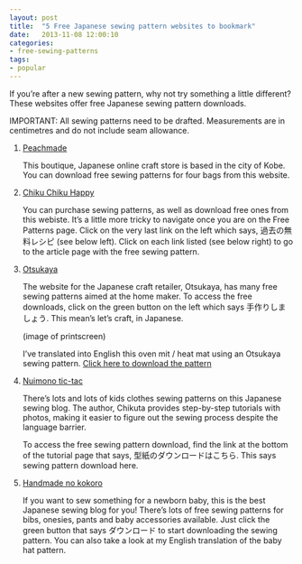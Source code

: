```yaml
---
layout: post
title:  "5 Free Japanese sewing pattern websites to bookmark"
date:   2013-11-08 12:00:10
categories:
- free-sewing-patterns
tags:
- popular
---
```


If you’re after a new sewing pattern, why not try something a little different? These websites offer free Japanese
sewing pattern downloads.

IMPORTANT: All sewing patterns need to be drafted. Measurements are in centimetres and do not include seam allowance.

1. [Peachmade](http://www.peachmade.com/NewFiles/topics_sidemenu.html)

    This boutique, Japanese online craft store is based in the city of Kobe. You can download free sewing patterns for
    four bags from this website.

2. [Chiku Chiku Happy](http://chikuchikuhappy.com/freepattern.html)

    You can purchase sewing patterns, as well as download free ones from this webiste. It’s a little more tricky to
    navigate once you are on the Free Patterns page. Click on the very last link on the left which says, 過去の無料レシピ
    (see below left). Click on each link listed (see below right) to go to the article page with the free sewing pattern.

3. [Otsukaya](http://otsukaya.co.jp/TedukuriTop.htm)

    The website for the Japanese craft retailer, Otsukaya, has many free sewing patterns aimed at the home maker. To
    access the free downloads, click on the green button on the left which says 手作りしましょう. This mean’s let’s craft,
    in Japanese.

    (image of printscreen)

    I’ve translated into English this oven mit / heat mat using an Otsukaya sewing pattern.
    [Click here to download the pattern](http://otsukaya.co.jp/Tedukuri/1012.pdf)

4. [Nuimono tic-tac](http://nuimonotictac.mameshibori.net/pat.html)

    There’s lots and lots of kids clothes sewing patterns on this Japanese sewing blog. The author, Chikuta provides
    step-by-step tutorials with photos, making it easier to figure out the sewing process despite the language barrier.

    To access the free sewing pattern download, find the link at the bottom of the tutorial page that says,
    型紙のダウンロードはこちら. This says sewing pattern download here.

5. [Handmade no kokoro](http://handmadenokokoro.web.fc2.com/katagami_index.html)

    If you want to sew something for a newborn baby, this is the best Japanese sewing blog for you! There’s lots of
    free sewing patterns for bibs, onesies, pants and baby accessories available. Just click the green button that says
    ダウンロード to start downloading the sewing pattern. You can also take a look at my English translation of the baby
    hat pattern.